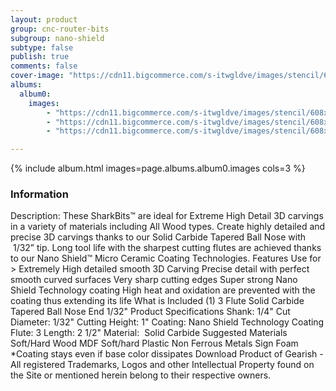 ```yaml
---
layout: product
group: cnc-router-bits
subgroup: nano-shield
subtype: false
publish: true
comments: false
cover-image: "https://cdn11.bigcommerce.com/s-itwgldve/images/stencil/608x608/products/2395/7399/SB-603254-NS_s_w_2__77076.1675310615.png?c=2"
albums:
  album0:
    images:
        - "https://cdn11.bigcommerce.com/s-itwgldve/images/stencil/608x608/products/2395/7399/SB-603254-NS_s_w_2__77076.1675310615.png?c=2"
        - "https://cdn11.bigcommerce.com/s-itwgldve/images/stencil/608x608/products/2395/6200/sb-603254-ns_Box__90885.1675310614.jpg?c=2"
        - "https://cdn11.bigcommerce.com/s-itwgldve/images/stencil/608x608/products/2395/6316/SB-603254-NS__80104.1675310614.jpg?c=2"

---
```


{% include album.html images=page.albums.album0.images cols=3 %}

### Information

Description:
 These SharkBits™ are ideal for Extreme High Detail 3D carvings in a variety of materials including All Wood types.   Create highly detailed and precise 3D carvings thanks to our Solid Carbide Tapered Ball Nose with  1/32” tip.   Long tool life with the sharpest cutting flutes are achieved thanks to our Nano Shield™ Micro Ceramic Coating Technologies.   Features  Use for > Extremely High detailed smooth 3D Carving Precise detail with perfect smooth curved surfaces Very sharp cutting edges Super strong Nano Shield Technology coating High heat and oxidation are prevented with the coating thus extending its life  What is Included  (1) 3 Flute Solid Carbide Tapered Ball Nose End 1/32"  Product Specifications  Shank: 1/4" Cut Diameter: 1/32" Cutting Height: 1" Coating: Nano Shield Technology Coating Flute: 3 Length: 2 1/2" Material:  Solid Carbide  Suggested Materials  Soft/Hard Wood MDF Soft/hard Plastic Non Ferrous Metals Sign Foam  *Coating stays even if base color dissipates Download Product of Gearish - All registered Trademarks, Logos and other Intellectual Property found on the Site or mentioned herein belong to their respective owners.  

